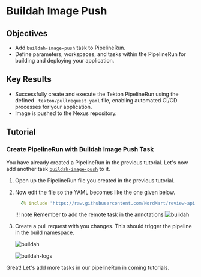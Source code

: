 # Buildah Image Push

## Objectives

- Add `buildah-image-push` task to PipelineRun.
- Define parameters, workspaces, and tasks within the PipelineRun for building and deploying your application.

## Key Results

- Successfully create and execute the Tekton PipelineRun using the defined `.tekton/pullrequest.yaml` file, enabling automated CI/CD processes for your application.
- Image is pushed to the Nexus repository.

## Tutorial

### Create PipelineRun with Buildah Image Push Task

You have already created a PipelineRun in the previous tutorial. Let's now add another task [`buildah-image-push`](https://github.com/stakater-tekton-catalog/buildah-image-push) to it.

1. Open up the PipelineRun file you created in the previous tutorial.
1. Now edit the file so the YAML becomes like the one given below.

    ```yaml
      {% include "https://raw.githubusercontent.com/NordMart/review-api/main/.tekton/buildah_image_push.yaml" %}
    ```

    !!! note
        Remember to add the remote task in the annotations
        ![buildah](images/buildah.png)

1. Create a pull request with you changes. This should trigger the pipeline in the build namespace.

   ![buildah](images/buildah.png)

   ![buildah-logs](images/buildah-logs.png)

Great! Let's add more tasks in our pipelineRun in coming tutorials.
